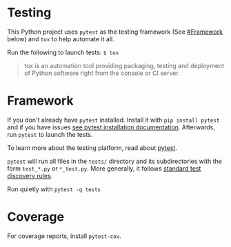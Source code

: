 # Testing

This Python project uses `pytest` as the testing framework (See [#Framework](#framework) below) and `tox` to help automate it all.

Run the following to launch tests: `$ tox`

> tox is an automation tool providing packaging, testing and deployment of Python software right from the console or CI server.

# Framework

If you don't already have `pytest` installed. Install it with `pip install pytest` and if you have issues [see pytest installation documentation](http://doc.pytest.org/en/latest/getting-started.html#installation). Afterwards, run `pytest` to launch the tests.

To learn more about the testing platform, read about [pytest](http://doc.pytest.org/en/latest/contents.html#toc).

`pytest` will run all files in the `tests/` directory and its subdirectories with the form `test_*.py` or `*_test.py`. More generally, it follows [standard test discovery rules](http://doc.pytest.org/en/latest/goodpractices.html#test-discovery).

Run quietly with `pytest -q tests`

# Coverage

For coverage reports, install `pytest-cov`.
